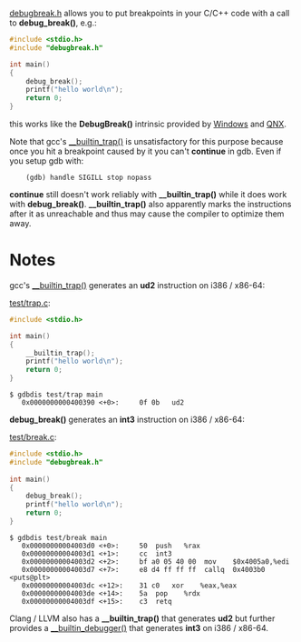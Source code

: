 [debugbreak.h](https://github.com/scottt/debugbreak/blob/master/debugbreak.h) allows you to put breakpoints in your C/C++ code with a call to **debug_break()**, e.g.:
```C
#include <stdio.h>
#include "debugbreak.h"

int main()
{
	debug_break();
	printf("hello world\n");
	return 0;
}
```
this works like the **DebugBreak()** intrinsic provided by [Windows](http://msdn.microsoft.com/en-us/library/ea9yy3ey.aspx) and [QNX](http://www.qnx.com/developers/docs/6.3.0SP3/neutrino/lib_ref/d/debugbreak.html).

Note that gcc's [__builtin_trap()](http://gcc.gnu.org/onlinedocs/gcc/Other-Builtins.html#index-g_t_005f_005fbuiltin_005ftrap-3278) is unsatisfactory for this purpose because once you hit a breakpoint caused by it you can't **continue** in gdb. Even if you setup gdb with:
```
	(gdb) handle SIGILL stop nopass
```
**continue** still doesn't work reliably with **__builtin_trap()** while it does work with **debug_break()**. **__builtin_trap()** also apparently marks the instructions after it as unreachable and thus may cause the compiler to optimize them away.

Notes
================================

gcc's [__builtin_trap()](http://gcc.gnu.org/onlinedocs/gcc/Other-Builtins.html#index-g_t_005f_005fbuiltin_005ftrap-3278) generates an **ud2** instruction on i386 / x86-64:

[test/trap.c](https://github.com/scottt/debugbreak/blob/master/test/trap.c):
```C
#include <stdio.h>

int main()
{
	__builtin_trap();
	printf("hello world\n");
	return 0;
}
```

```
$ gdbdis test/trap main
   0x0000000000400390 <+0>:     0f 0b	ud2    
```
**debug_break()** generates an **int3** instruction on i386 / x86-64:

[test/break.c](https://github.com/scottt/debugbreak/blob/master/test/break.c):
```C
#include <stdio.h>
#include "debugbreak.h"
   
int main()
{
	debug_break();
	printf("hello world\n");
	return 0;
}
```

```
$ gdbdis test/break main
   0x00000000004003d0 <+0>:     50	push   %rax
   0x00000000004003d1 <+1>:     cc	int3   
   0x00000000004003d2 <+2>:     bf a0 05 40 00	mov    $0x4005a0,%edi
   0x00000000004003d7 <+7>:     e8 d4 ff ff ff	callq  0x4003b0 <puts@plt>
   0x00000000004003dc <+12>:    31 c0	xor    %eax,%eax
   0x00000000004003de <+14>:    5a	pop    %rdx
   0x00000000004003df <+15>:    c3	retq   
```
Clang / LLVM also has a **__builtin_trap()** that generates **ud2** but further provides a  [__builtin_debugger()](http://lists.cs.uiuc.edu/pipermail/llvm-commits/Week-of-Mon-20120507/142621.html) that generates **int3** on i386 / x86-64.

